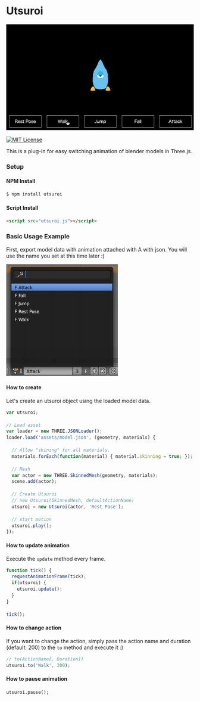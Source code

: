 # Utsuroi

![](./readme.gif)

[![MIT License](http://img.shields.io/badge/license-MIT-blue.svg?style=flat)](LICENSE)

This is a plug-in for easy switching animation of blender models in Three.js.

### Setup

#### NPM Install

```bash
$ npm install utsuroi
```

#### Script Install

```html
<script src="utsuroi.js"></script>
```

### Basic Usage Example

First, export model data with animation attached with A with json.
You will use the name you set at this time later :)

<img src="./actions.png" alt="blender setting" width="300" height="300">

#### How to create

Let's create an utsuroi object using the loaded model data.

```javascript
var utsuroi;

// Load asset
var loader = new THREE.JSONLoader();
loader.load('assets/model.json', (geometry, materials) {

  // Allow "skining" for all materials.
  materials.forEach(function(material) { material.skinning = true; });

  // Mesh
  var actor = new THREE.SkinnedMesh(geometry, materials);
  scene.add(actor);

  // Create Utsuroi
  // new Utsuroi(SkinnedMesh, defaultActionName)
  utsuroi = new Utsuroi(actor, 'Rest Pose');

  // start motion
  utsuroi.play();
});
```

#### How to update animation

Execute the `update` method every frame.

```javascript
function tick() {
  requestAnimationFrame(tick);
  if(utsuroi) {
    utsuroi.update();
  }
}

tick();
```

#### How to change action

If you want to change the action, simply pass the action name and duration (default: 200) to the `to` method and execute it :)

```javascript
// to(ActionName[, Duration])
utsuroi.to('Walk', 300);
```

#### How to pause animation

```
utsuroi.pause();
```
